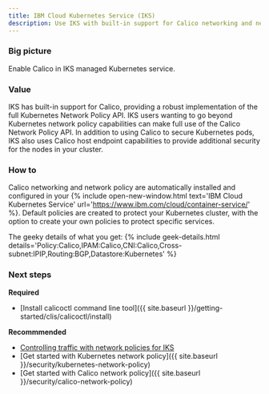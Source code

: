 ```yaml
---
title: IBM Cloud Kubernetes Service (IKS)
description: Use IKS with built-in support for Calico networking and network policy.
---
```


### Big picture

Enable Calico in IKS managed Kubernetes service.

### Value

IKS has built-in support for Calico, providing a robust implementation of the full Kubernetes Network Policy API. IKS users wanting to go beyond Kubernetes network policy capabilities can make full use of the Calico Network Policy API. In addition to using Calico to secure Kubernetes pods, IKS also uses Calico host endpoint capabilities to provide additional security for the nodes in your cluster.

### How to

Calico networking and network policy are automatically installed and configured in your {% include open-new-window.html text='IBM Cloud Kubernetes Service' url='https://www.ibm.com/cloud/container-service/' %}. Default policies are created to protect your Kubernetes cluster, with the option to create your own policies to protect specific services.

The geeky details of what you get:
{% include geek-details.html details='Policy:Calico,IPAM:Calico,CNI:Calico,Cross-subnet:IPIP,Routing:BGP,Datastore:Kubernetes' %}

### Next steps

**Required**
- [Install calicoctl command line tool]({{ site.baseurl }}/getting-started/clis/calicoctl/install)

**Recommmended**
- [Controlling traffic with network policies for IKS](https://cloud.ibm.com/docs/containers?topic=containers-network_policies)
- [Get started with Kubernetes network policy]({{ site.baseurl }}/security/kubernetes-network-policy)
- [Get started with Calico network policy]({{ site.baseurl }}/security/calico-network-policy)
